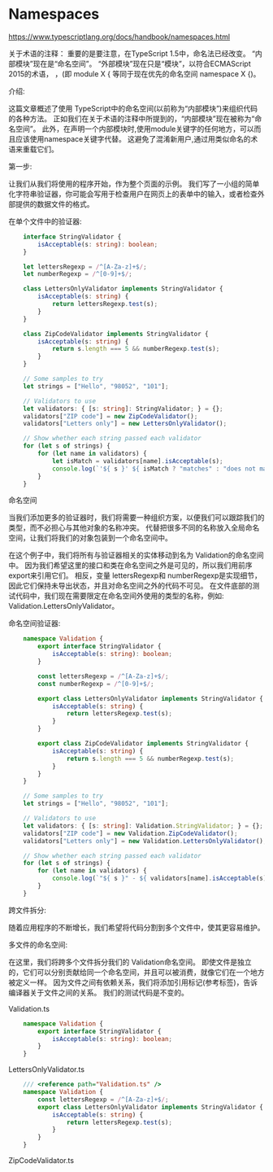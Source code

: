 # Namespaces

https://www.typescriptlang.org/docs/handbook/namespaces.html


关于术语的注释：
重要的是要注意，在TypeScript 1.5中，命名法已经改变。
“内部模块”现在是“命名空间”。
“外部模块”现在只是“模块”，以符合ECMAScript 2015的术语，
，(即 module X { 等同于现在优先的命名空间 namespace X {)。


介绍:  

这篇文章概述了使用 TypeScript中的命名空间(以前称为“内部模块”)来组织代码的各种方法。
正如我们在关于术语的注释中所提到的，“内部模块”现在被称为“命名空间”。
此外，在声明一个内部模块时,使用module关键字的任何地方，可以而且应该使用namespace关键字代替。
这避免了混淆新用户,通过用类似命名的术语来重载它们。


第一步:  

让我们从我们将使用的程序开始，作为整个页面的示例。
我们写了一小组的简单化字符串验证器，你可能会写用于检查用户在网页上的表单中的输入，或者检查外部提供的数据文件的格式。


在单个文件中的验证器:  

```ts 
    interface StringValidator {
        isAcceptable(s: string): boolean;
    }

    let lettersRegexp = /^[A-Za-z]+$/;
    let numberRegexp = /^[0-9]+$/;

    class LettersOnlyValidator implements StringValidator {
        isAcceptable(s: string) {
            return lettersRegexp.test(s);
        }
    }

    class ZipCodeValidator implements StringValidator {
        isAcceptable(s: string) {
            return s.length === 5 && numberRegexp.test(s);
        }
    }

    // Some samples to try
    let strings = ["Hello", "98052", "101"];

    // Validators to use
    let validators: { [s: string]: StringValidator; } = {};
    validators["ZIP code"] = new ZipCodeValidator();
    validators["Letters only"] = new LettersOnlyValidator();

    // Show whether each string passed each validator
    for (let s of strings) {
        for (let name in validators) {
            let isMatch = validators[name].isAcceptable(s);
            console.log(`'${ s }' ${ isMatch ? "matches" : "does not match" } '${ name }'.`);
        }
    }
``` 


命名空间  


当我们添加更多的验证器时，我们将需要一种组织方案，以便我们可以跟踪我们的类型，而不必担心与其他对象的名称冲突。
代替把很多不同的名称放入全局命名空间，让我们将我们的对象包装到一个命名空间中。

在这个例子中，我们将所有与验证器相关的实体移动到名为 Validation的命名空间中。
因为我们希望这里的接口和类在命名空间之外是可见的，所以我们用前序export来引用它们。
相反，变量 lettersRegexp和 numberRegexp是实现细节，因此它们保持未导出状态，并且对命名空间之外的代码不可见。
在文件底部的测试代码中，我们现在需要限定在命名空间外使用的类型的名称，例如: Validation.LettersOnlyValidator。


命名空间验证器:  

```ts
    namespace Validation {
        export interface StringValidator {
            isAcceptable(s: string): boolean;
        }

        const lettersRegexp = /^[A-Za-z]+$/;
        const numberRegexp = /^[0-9]+$/;

        export class LettersOnlyValidator implements StringValidator {
            isAcceptable(s: string) {
                return lettersRegexp.test(s);
            }
        }

        export class ZipCodeValidator implements StringValidator {
            isAcceptable(s: string) {
                return s.length === 5 && numberRegexp.test(s);
            }
        }
    }

    // Some samples to try
    let strings = ["Hello", "98052", "101"];

    // Validators to use
    let validators: { [s: string]: Validation.StringValidator; } = {};
    validators["ZIP code"] = new Validation.ZipCodeValidator();
    validators["Letters only"] = new Validation.LettersOnlyValidator();

    // Show whether each string passed each validator
    for (let s of strings) {
        for (let name in validators) {
            console.log(`"${ s }" - ${ validators[name].isAcceptable(s) ? "matches" : "does not match" } ${ name }`);
        }
    }
``` 

跨文件拆分:  

随着应用程序的不断增长，我们希望将代码分割到多个文件中，使其更容易维护。


多文件的命名空间:  

在这里，我们将跨多个文件拆分我们的 Validation命名空间。
即使文件是独立的，它们可以分别贡献给同一个命名空间，并且可以被消费，就像它们在一个地方被定义一样。
因为文件之间有依赖关系，我们将添加引用标记(参考标签)，告诉编译器关于文件之间的关系。
我们的测试代码是不变的。


Validation.ts

```ts
    namespace Validation {
        export interface StringValidator {
            isAcceptable(s: string): boolean;
        }
    }
``` 

LettersOnlyValidator.ts

```ts
    /// <reference path="Validation.ts" />
    namespace Validation {
        const lettersRegexp = /^[A-Za-z]+$/;
        export class LettersOnlyValidator implements StringValidator {
            isAcceptable(s: string) {
                return lettersRegexp.test(s);
            }
        }
    }
``` 

ZipCodeValidator.ts


```ts

``` 

```ts
``` 





```ts

``` 

```ts
``` 






















